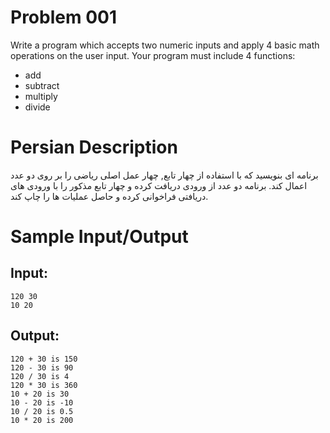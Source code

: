 
# Problem 001
Write a program which accepts two numeric inputs and apply 4 basic math operations
on the user input. Your program must include 4 functions:
- add
- subtract
- multiply
- divide

# Persian Description
برنامه ای بنویسید که با استفاده از چهار تابع, چهار عمل اصلی ریاضی را بر روی دو عدد اعمال کند. برنامه دو عدد از ورودی دریافت کرده و چهار تابع مذکور را با ورودی های دریافتی فراخوانی کرده و حاصل عملیات ها را چاپ کند.

# Sample Input/Output

## Input:
```
120 30
10 20
```

## Output: 
```
120 + 30 is 150
120 - 30 is 90
120 / 30 is 4
120 * 30 is 360
10 + 20 is 30
10 - 20 is -10
10 / 20 is 0.5
10 * 20 is 200
```
